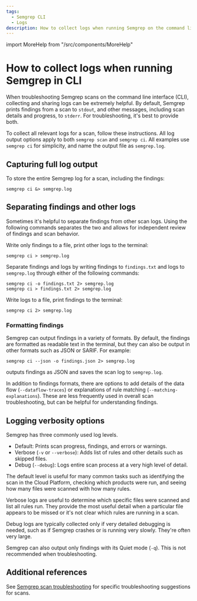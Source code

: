 ```yaml
---
tags:
  - Semgrep CLI
  - Logs
description: How to collect logs when running Semgrep on the command line.
---
```


import MoreHelp from "/src/components/MoreHelp"

# How to collect logs when running Semgrep in CLI

When troubleshooting Semgrep scans on the command line interface (CLI), collecting and sharing logs can be extremely helpful. By default, Semgrep prints findings from a scan to `stdout`, and other messages, including scan details and progress, to `stderr`. For troubleshooting, it's best to provide both.

To collect all relevant logs for a scan, follow these instructions. All log output options apply to both `semgrep scan` and `semgrep ci`. All examples use `semgrep ci` for simplicity, and name the output file as `semgrep.log`.

## Capturing full log output

To store the entire Semgrep log for a scan, including the findings:

```
semgrep ci &> semgrep.log
```

## Separating findings and other logs

Sometimes it's helpful to separate findings from other scan logs. Using the following commands separates the two and allows for independent review of findings and scan behavior.

Write only findings to a file, print other logs to the terminal:

```
semgrep ci > semgrep.log
```

Separate findings and logs by writing findings to `findings.txt` and logs to `semgrep.log` through either of the following commands:

```
semgrep ci -o findings.txt 2> semgrep.log
semgrep ci > findings.txt 2> semgrep.log
```

Write logs to a file, print findings to the terminal:

```
semgrep ci 2> semgrep.log
```

### Formatting findings

Semgrep can output findings in a variety of formats. By default, the findings are formatted as readable text in the terminal, but they can also be output in other formats such as JSON or SARIF. For example:

```
semgrep ci --json -o findings.json 2> semgrep.log
```

outputs findings as JSON and saves the scan log to `semgrep.log`.

In addition to findings formats, there are options to add details of the data flow (`--dataflow-traces`) or explanations of rule matching (`--matching-explanations`). These are less frequently used in overall scan troubleshooting, but can be helpful for understanding findings.

## Logging verbosity options

Semgrep has three commonly used log levels.

* Default: Prints scan progress, findings, and errors or warnings.
* Verbose (`-v` or `--verbose`): Adds list of rules and other details such as skipped files.
* Debug (`--debug`): Logs entire scan process at a very high level of detail.

The default level is useful for many common tasks such as identifying the scan in the Cloud Platform, checking which products were run, and seeing how many files were scanned with how many rules. 

Verbose logs are useful to determine which specific files were scanned and list all rules run. They provide the most useful detail when a particular file appears to be missed or it's not clear which rules are running in a scan.

Debug logs are typically collected only if very detailed debugging is needed, such as if Semgrep crashes or is running very slowly. They're often very large. 

Semgrep can also output only findings with its Quiet mode (`-q`). This is not recommended when troubleshooting.

## Additional references

See [Semgrep scan troubleshooting](/docs/kb/semgrep-code/semgrep-scan-troubleshooting) for specific troubleshooting suggestions for scans.

<MoreHelp/>